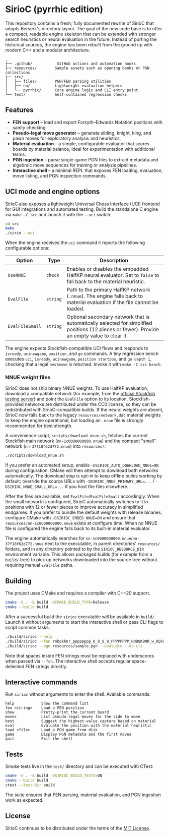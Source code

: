 # SirioC (pyrrhic edition)

This repository contains a fresh, fully documented rewrite of SirioC that adopts
Berserk's directory layout. The goal of the new code base is to offer a compact,
readable engine skeleton that can be extended with stronger search heuristics or
neural evaluation in the future. Instead of porting the historical sources, the
engine has been rebuilt from the ground up with modern C++ and a modular
architecture.

```
.
├── .github/           GitHub actions and automation hooks
├── resources/        Sample assets such as opening books or PGN collections
├── src/
│   ├── files/        PGN/FEN parsing utilities
│   ├── nn/           Lightweight evaluation helpers
│   └── pyrrhic/      Core engine logic and CLI entry point
└── test/             Self-contained regression checks
```

## Features

* **FEN support** – load and export Forsyth–Edwards Notation positions with
  sanity checking.
* **Pseudo-legal move generator** – generate sliding, knight, king, and pawn
  moves for exploratory analysis and heuristics.
* **Material evaluation** – a simple, configurable evaluator that scores boards
  by material balance, ideal for experimentation with additional terms.
* **PGN ingestion** – parse single-game PGN files to extract metadata and
  algebraic move sequences for training or analysis pipelines.
* **Interactive shell** – a minimal REPL that exposes FEN loading, evaluation,
  move listing, and PGN inspection commands.

## UCI mode and engine options

SirioC also exposes a lightweight Universal Chess Interface (UCI) frontend for
GUI integrations and automated testing. Build the standalone C engine via
`make -C src` and launch it with the `--uci` switch:

```bash
cd src
make
./sirio --uci
```

When the engine receives the `uci` command it reports the following configurable
options:

| Option | Type | Description |
| --- | --- | --- |
| `UseNNUE` | `check` | Enables or disables the embedded HalfKP neural evaluator. Set to `false` to fall back to the material heuristic. |
| `EvalFile` | `string` | Path to the primary HalfKP network (`.nnue`). The engine falls back to material evaluation if the file cannot be loaded. |
| `EvalFileSmall` | `string` | Optional secondary network that is automatically selected for simplified positions (12 pieces or fewer). Provide an empty value to clear it. |

The engine expects Stockfish-compatible UCI flows and responds to `isready`,
`ucinewgame`, `position`, and `go` commands. A tiny regression bench executes
`uci`, `isready`, `ucinewgame`, `position startpos`, and `go depth 1`, checking
that a legal `bestmove` is returned. Invoke it with `make -C src bench`.

### NNUE weight files

SirioC does not ship binary NNUE weights. To use HalfKP evaluation, download a
compatible network (for example, from the [official Stockfish testing
server](https://tests.stockfishchess.org/nns/)) and point the `EvalFile` option
to its location. Stockfish-provided networks are distributed under the CC0
license, so they can be redistributed with SirioC-compatible builds. If the
neural weights are absent, SirioC now falls back to the legacy
`resources/network.dat` material weights to keep the engine operational, but
loading an `.nnue` file is strongly recommended for best strength.

A convenience script, `scripts/download_nnue.sh`, fetches the current
Stockfish main network (`nn-1c0000000000.nnue`) and the compact "small" network
(`nn-37f18f62d772.nnue`) into `resources/`:

```bash
./scripts/download_nnue.sh
```

If you prefer an automated setup, enable
`-DSIRIOC_AUTO_DOWNLOAD_NNUE=ON` during configuration. CMake will then attempt
to download both networks automatically. The download step is opt-in to keep
offline builds working by default; override the source URLs with
`-DSIRIOC_NNUE_PRIMARY_URL=...` / `-DSIRIOC_NNUE_SMALL_URL=...` if you host the
files elsewhere.

After the files are available, set `EvalFile`/`EvalFileSmall` accordingly.
When the small network is configured, SirioC automatically switches to it in
positions with 12 or fewer pieces to improve accuracy in simplified endgames.
If you prefer to bundle the default weights with release binaries, configure
CMake with `-DSIRIOC_EMBED_NNUE=ON` and ensure that
`resources/nn-1c0000000000.nnue` exists at configure time. When no NNUE file is
configured the engine falls back to its built-in material evaluator.

The engine automatically searches for `nn-1c0000000000.nnue`/`nn-37f18f62d772.nnue`
next to the executable, in parent directories' `resources/` folders, and in any
directory pointed to by the `SIRIOC_RESOURCE_DIR` environment variable. This
allows packaged builds (for example from a `build/` tree) to pick up networks
downloaded into the source tree without requiring manual `EvalFile` paths.

## Building

The project uses CMake and requires a compiler with C++20 support.

```bash
cmake -S . -B build -DCMAKE_BUILD_TYPE=Release
cmake --build build
```

After a successful build the `sirioc` executable will be available in
`build/`. Launch it without arguments to start the interactive shell or pass
CLI flags to script common tasks:

```bash
./build/sirioc --help
./build/sirioc --fen rnbqkbnr_pppppppp_8_8_8_8_PPPPPPPP_RNBQKBNR_w_KQkq_-_0_1 --print
./build/sirioc --pgn resources/sample.pgn --evaluate --no-cli
```

Note that spaces inside FEN strings must be replaced with underscores when
passed via `--fen`. The interactive shell accepts regular space-delimited FEN
strings directly.

## Interactive commands

Run `sirioc` without arguments to enter the shell. Available commands:

```
help            Show the command list
fen <string>    Load a FEN position
show            Pretty-print the current board
moves           List pseudo-legal moves for the side to move
best            Suggest the highest-value capture based on material
eval            Evaluate the position with the material heuristic
load <file>     Load a PGN game from disk
game            Display PGN metadata and the first moves
quit            Exit the shell
```

## Tests

Smoke tests live in the `test/` directory and can be executed with CTest:

```bash
cmake -S . -B build -DSIRIOC_BUILD_TESTS=ON
cmake --build build
ctest --test-dir build
```

The suite ensures that FEN parsing, material evaluation, and PGN ingestion work
as expected.

## License

SirioC continues to be distributed under the terms of the [MIT License](LICENSE).
